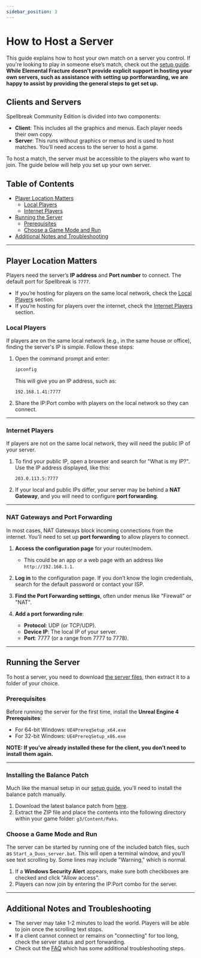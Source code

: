 ```yaml
---
sidebar_position: 3
---
```


# How to Host a Server

This guide explains how to host your own match on a server you control. If you're looking to play in someone else’s match, check out the [setup guide](https://github.com/ElementalFracture/Guides/wiki/Elemental-Fracture-Quick%E2%80%90Setup-Guide). **While Elemental Fracture doesn't provide explicit support in hosting your own servers, such as assistance with setting up portforwarding, we are happy to assist by providing the general steps to get set up.**

## Clients and Servers

Spellbreak Community Edition is divided into two components:

- **Client**: This includes all the graphics and menus. Each player needs their own copy.
- **Server**: This runs without graphics or menus and is used to host matches. You’ll need access to the server to host a game.

To host a match, the server must be accessible to the players who want to join. The guide below will help you set up your own server.

## Table of Contents

- [Player Location Matters](#player-location-matters)
  - [Local Players](#local-players)
  - [Internet Players](#internet-players)
- [Running the Server](#running-the-server)
  - [Prerequisites](#prerequisites)
  - [Choose a Game Mode and Run](#choose-a-game-mode-and-run)
- [Additional Notes and Troubleshooting](#additional-notes-and-troubleshooting)

---

## Player Location Matters

Players need the server’s **IP address** and **Port number** to connect. The default port for Spellbreak is `7777`. 

- If you’re hosting for players on the same local network, check the [Local Players](#local-players) section.
- If you’re hosting for players over the internet, check the [Internet Players](#internet-players) section.

### Local Players

If players are on the same local network (e.g., in the same house or office), finding the server's IP is simple. Follow these steps:

1. Open the command prompt and enter:
   ```bash
   ipconfig
   ```
   This will give you an IP address, such as:
   ```
   192.168.1.41:7777
   ```

2. Share the IP:Port combo with players on the local network so they can connect.

---

### Internet Players

If players are not on the same local network, they will need the public IP of your server.

1. To find your public IP, open a browser and search for "What is my IP?". Use the IP address displayed, like this:
   ```
   203.0.113.5:7777
   ```

2. If your local and public IPs differ, your server may be behind a **NAT Gateway**, and you will need to configure **port forwarding**.

---

### NAT Gateways and Port Forwarding

In most cases, NAT Gateways block incoming connections from the internet. You’ll need to set up **port forwarding** to allow players to connect.

1. **Access the configuration page** for your router/modem.
   - This could be an app or a web page with an address like `http://192.168.1.1`.
   
2. **Log in** to the configuration page. If you don’t know the login credentials, search for the default password or contact your ISP.

3. **Find the Port Forwarding settings**, often under menus like "Firewall" or "NAT".

4. **Add a port forwarding rule**:
   - **Protocol**: UDP (or TCP/UDP).
   - **Device IP**: The local IP of your server.
   - **Port**: 7777 (or a range from 7777 to 7778).

---

## Running the Server

To host a server, you need to download [the server files](https://cdn.elefrac.com/game/server.zip), then extract it to a folder of your choice.

### Prerequisites

Before running the server for the first time, install the **Unreal Engine 4 Prerequisites**:

- For 64-bit Windows: `UE4PrereqSetup_x64.exe`
- For 32-bit Windows: `UE4PrereqSetup_x86.exe`

**NOTE: If you've already installed these for the client, you don’t need to install them again.**

---

### Installing the Balance Patch

Much like the manual setup in our [setup guide](guide.md), you'll need to install the balance patch manually.
1. Download the latest balance patch from [here](https://cdn.elefrac.com/patch/latest.zip).
2. Extract the ZIP file and place the contents into the following directory within your game folder: `g3/Content/Paks`.

### Choose a Game Mode and Run

The server can be started by running one of the included batch files, such as `Start_a_Duos_server.bat`. This will open a terminal window, and you’ll see text scrolling by. Some lines may include "Warning," which is normal.

1. If a **Windows Security Alert** appears, make sure both checkboxes are checked and click "Allow access".
2. Players can now join by entering the IP:Port combo for the server.

--- 
## Additional Notes and Troubleshooting

- The server may take 1-2 minutes to load the world. Players will be able to join once the scrolling text stops.
- If a client cannot connect or remains on "connecting" for too long, check the server status and port forwarding.
- Check out the [FAQ](/ef-docs/docs/faq/faq.md) which has some additional troubleshooting steps.
